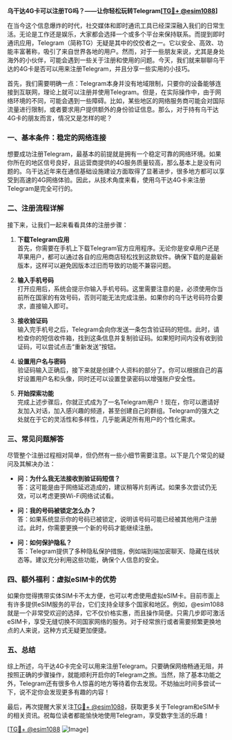 **乌干达4G卡可以注册TG吗？——让你轻松玩转Telegram[[TG💪+ @esim1088](https://t.me/s/esim1088)]**

在当今这个信息爆炸的时代，社交媒体和即时通讯工具已经深深融入我们的日常生活。无论是工作还是娱乐，大家都会选择一个或多个平台来保持联系。而提到即时通讯应用，Telegram（简称TG）无疑是其中的佼佼者之一。它以安全、高效、功能丰富著称，吸引了来自世界各地的用户。然而，对于一些朋友来说，尤其是身处海外的小伙伴，可能会遇到一些关于注册和使用的问题。今天，我们就来聊聊乌干达的4G卡是否可以用来注册Telegram，并且分享一些实用的小技巧。

首先，我们需要明确一点：Telegram本身并没有地域限制，只要你的设备能够连接到互联网，理论上就可以注册并使用Telegram。但是，在实际操作中，由于网络环境的不同，可能会遇到一些障碍。比如，某些地区的网络服务商可能会对国际流量进行限制，或者要求用户提供额外的身份验证信息。那么，对于持有乌干达4G卡的朋友而言，情况又是怎样的呢？

### 一、基本条件：稳定的网络连接

想要成功注册Telegram，最基本的前提就是拥有一个稳定可靠的网络环境。如果你所在的地区信号良好，且运营商提供的4G服务质量较高，那么基本上是没有问题的。乌干达近年来在通信基础设施建设方面取得了显著进步，很多地方都可以享受到高速的4G网络体验。因此，从技术角度来看，使用乌干达4G卡来注册Telegram是完全可行的。

### 二、注册流程详解

接下来，让我们一起来看看具体的注册步骤：

1. **下载Telegram应用**  
   首先，你需要在手机上下载Telegram官方应用程序。无论你是安卓用户还是苹果用户，都可以通过各自的应用商店轻松找到这款软件。确保下载的是最新版本，这样可以避免因版本过旧而导致的功能不兼容问题。

2. **输入手机号码**  
   打开应用后，系统会提示你输入手机号码。这里需要注意的是，必须使用你当前所在国家的有效号码，否则可能无法完成注册。如果你的乌干达号码符合要求，直接输入即可。

3. **接收验证码**  
   输入完手机号之后，Telegram会向你发送一条包含验证码的短信。此时，请检查你的短信收件箱，找到这条信息并复制验证码。如果短时间内没有收到验证码，可以尝试点击“重新发送”按钮。

4. **设置用户名与密码**  
   验证码输入正确后，接下来就是创建个人资料的部分了。你可以根据自己的喜好设置用户名和头像，同时还可以设置登录密码以增强账户安全性。

5. **开始探索功能**  
   完成上述步骤后，你就正式成为了一名Telegram用户！现在，你可以邀请好友加入对话，加入感兴趣的频道，甚至创建自己的群组。Telegram的强大之处就在于它的灵活性和多样性，几乎能满足所有用户的个性化需求。

### 三、常见问题解答

尽管整个注册过程相对简单，但仍然有一些小细节需要注意。以下是几个常见的疑问及其解决办法：

- **问：为什么我无法接收到验证码短信？**  
  答：这可能是由于网络延迟造成的，建议稍等片刻再试。如果多次尝试仍无效，可以考虑更换Wi-Fi网络试试看。

- **问：我的号码被锁定怎么办？**  
  答：如果系统显示你的号码已被锁定，说明该号码可能已经被其他用户注册过。此时，你需要更换一个新的号码才能继续注册。

- **问：如何保护隐私？**  
  答：Telegram提供了多种隐私保护措施，例如端到端加密聊天、隐藏在线状态等。建议充分利用这些功能，确保个人信息的安全。

### 四、额外福利：虚拟eSIM卡的优势

如果你觉得携带实体SIM卡不太方便，也可以考虑使用虚拟eSIM卡。目前市面上有许多提供eSIM服务的平台，它们支持全球多个国家和地区。例如，@esim1088就是一个非常受欢迎的选择，它不仅价格实惠，而且操作简便。只需几步即可激活eSIM卡，享受无缝切换不同国家网络的服务。对于经常旅行或者需要频繁更换地点的人来说，这种方式无疑更加便捷。

### 五、总结

综上所述，乌干达4G卡完全可以用来注册Telegram。只要确保网络畅通无阻，并按照正确的步骤操作，就能顺利开启你的Telegram之旅。当然，除了基本功能之外，Telegram还有很多令人惊喜的地方等待着你去发现。不妨抽出时间多尝试一下，说不定你会发现更多有趣的内容！

最后，再次提醒大家关注[TG💪+ @esim1088](https://t.me/s/esim1088)，获取更多关于Telegram和eSIM卡的相关资讯。祝每位读者都能愉快地使用Telegram，享受数字生活的乐趣！

[[TG💪+ @esim1088](https://t.me/s/esim1088) ![Image](https://i.postimg.cc/4NQfJmqS/Snipaste-2025-05-13-00-14-12.png)]